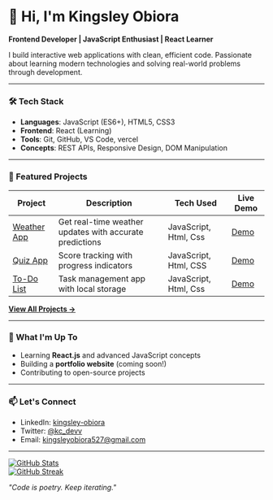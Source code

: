 # 👋 Hi, I'm Kingsley Obiora 

**Frontend Developer | JavaScript Enthusiast | React Learner**  

I build interactive web applications with clean, efficient code. Passionate about learning modern technologies and solving real-world problems through development.  

---

### 🛠️ Tech Stack  
- **Languages**: JavaScript (ES6+), HTML5, CSS3  
- **Frontend**: React (Learning)  
- **Tools**: Git, GitHub, VS Code, vercel  
- **Concepts**: REST APIs, Responsive Design, DOM Manipulation  

---

### 🚀 Featured Projects  

| Project | Description | Tech Used | Live Demo |  
|---------|-------------|-----------|-----------|  
| [Weather App](https://github.com/Obiorakingsley/Weather-App) | Get real-time weather updates with accurate predictions | JavaScript, Html, Css | [Demo](https://weather-app-obiora-kingsleys-app.vercel.app/)
| [Quiz App](https://github.com/Obiorakingsley/Quiz-App) | Score tracking with progress indicators | JavaScript, Html, CSS | [Demo](https://quiz-app-obiora-kingsleys-app.vercel.app/) |  
| [To-Do List](https://github.com/Obiorakingsley/Todo-list-js) | Task management app with local storage | JavaScript, Html, Css | [Demo](https://todo-list-js-obiora-kingsleys-app.vercel.app/) |    

**[View All Projects →](https://github.com/Obiorakingsley?tab=repositories)**  

---

### 🌱 What I'm Up To  
- Learning **React.js** and advanced JavaScript concepts  
- Building a **portfolio website** (coming soon!)  
- Contributing to open-source projects  

---

### 📫 Let's Connect  
- LinkedIn: [kingsley-obiora](https://www.linkedin.com/in/kingsley-obiora-27a01a205)  
- Twitter: [@kc_devv](https://x.com/kc_devv)  
- Email: kingsleyobiora527@gmail.com  

---


[![GitHub Stats](https://github-readme-stats.vercel.app/api?username=Obiorakingsley&show_icons=true&theme=radical&hide=issues,contribs)](https://github.com/Obiorakingsley)  
[![GitHub Streak](https://streak-stats.demolab.com?user=Obiorakingsley&theme=dark&fire=DD2727)](https://git.io/streak-stats)

*"Code is poetry. Keep iterating."*  
